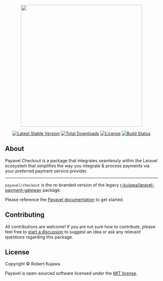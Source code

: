 <p align="center"><a href="https://payavel.com" target="_blank"><img src="https://user-images.githubusercontent.com/13485445/223704901-8c2754c6-0890-486f-ab4a-6bf551119374.svg" width="400"></a></p>

<p align="center">
<a href="https://packagist.org/packages/payavel/checkout"><img src="https://img.shields.io/packagist/v/payavel/checkout" alt="Latest Stable Version"></a>
<a href="https://packagist.org/packages/payavel/checkout"><img src="https://img.shields.io/packagist/dt/payavel/checkout" alt="Total Downloads"></a>
<a href="https://packagist.org/packages/payavel/checkout"><img src="https://img.shields.io/packagist/l/payavel/checkout" alt="License"></a>
<a href="https://github.com/payavel/checkout/actions/workflows/run-tests.yml"><img src="https://github.com/payavel/checkout/actions/workflows/run-tests.yml/badge.svg" alt="Build Status"></a>
</p>

## About
Payavel Checkout is a package that integrates seamlessly within the Laravel ecosystem that simplifies the way you integrate & process payments via your preferred payment service provider.

---
`payavel/checkout` is the re-branded version of the legacy [r-kujawa/laravel-payment-gateway](https://github.com/r-kujawa/laravel-payment-gateway) package.

Please reference the [Payavel documentation](https://payavel.com) to get started.
## Contributing
All contributions are welcome! If you are not sure how to contribute, please feel free to [start a discussion](https://github.com/payavel/checkout/discussions) to suggest an idea or ask any relevant questions regarding this package.

## License

Copyright © Robert Kujawa

Payavel is open-sourced software licensed under the [MIT license](LICENSE.md).
